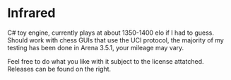 # Infrared

C# toy engine, currently plays at about 1350-1400 elo if I had to guess.
Should work with chess GUIs that use the UCI protocol, the majority of my testing has been done in Arena 3.5.1, your mileage may vary.

Feel free to do what you like with it subject to the license attatched. Releases can be found on the right.
